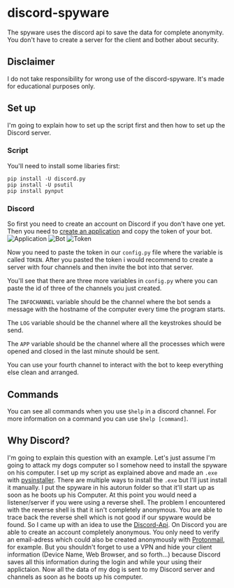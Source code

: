 # discord-spyware
The spyware uses the discord api to save the data for complete anonymity. You don't have to create a server for the client and bother about security.

## Disclaimer
I do not take responsibility for wrong use of the discord-spyware. It's made for educational purposes only.

## Set up
I'm going to explain how to set up the script first and then how to set up the Discord server.

### Script
You'll need to install some libaries first:
```
pip install -U discord.py
pip install -U psutil
pip install pynput
```
### Discord
So first you need to create an account on Discord if you don't have one yet. Then you need to [create an application](https://discord.com/developers/applications) and copy the token of your bot.
![Application](https://poshbot.readthedocs.io/en/latest/guides/backends/discord-new-application.png)
![Bot](https://files.realpython.com/media/discord-bot-add-bot.4735c88ff16b.png)
![Token](https://cdn.writebots.com/wp-content/uploads/2021/12/discord-bot-token-11.jpg)

Now you need to paste the token in our `config.py` file where the variable is called `TOKEN`. After you pasted the token i would recommend to create a server with four channels and then invite the bot into that server. 

You'll see that there are three more variables in `config.py` where you can paste the id of three of the channels you just created.

The `INFOCHANNEL` variable should be the channel where the bot sends a message with the hostname of the computer every time the program starts.

The `LOG` variable should be the channel where all the keystrokes should be send.

The `APP` variable should be the channel where all the processes which were opened and closed in the last minute should be sent.

You can use your fourth channel to interact with the bot to keep everything else clean and arranged.

## Commands

You can see all commands when you use `$help` in a discord channel. For more information on a command you can use `$help [command]`.

## Why Discord?
I'm going to explain this question with an example. Let's just assume I'm going to attack my dogs computer so I somehow need to install the spyware on his computer. I set up my script as explained above and made an `.exe` with [pysinstaller](https://pyinstaller.org/en/stable/). There are multiple ways to install the `.exe` but I'll just install it manually. I put the spyware in his autorun folder so that it'll start up as soon as he boots up his Computer. At this point you would need a listener/server if you were using a reverse shell. The problem I encountered with the reverse shell is that it isn't completely anonymous. You are able to trace back the reverse shell which is not good if our spyware would be found. So I came up with an idea to use the [Discord-Api](https://discord.com/developers/docs/intro). On Discord you are able to create an account completely anonymous. You only need to verify an email-adress which could also be created anonymously with [Protonmail](https://protonmail.com/), for example. But you shouldn't forget to use a VPN and hide your client information (Device Name, Web Browser, and so forth...) because Discord saves all this information during the login and while your using their applictaion. Now all the data of my dog is sent to my Discord server and channels as soon as he boots up his computer.
